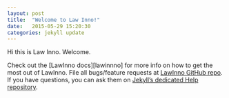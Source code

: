 ```yaml
---
layout: post
title:  "Welcome to Law Inno!"
date:   2015-05-29 15:20:30
categories: jekyll update
---
```

Hi this is Law Inno. Welcome.

Check out the [LawInno docs][lawinnno] for more info on how to get the most out of LawInno. File all bugs/feature requests at [LawInno GitHub repo][lawinno-gh]. If you have questions, you can ask them on [Jekyll’s dedicated Help repository][jekyll-help].

[lawinno]:      http://github.com
[lawinno-gh]:   https://github.com/lawinno/lawinno.github.io
[jekyll-help]: https://github.com/jekyll/jekyll-help
